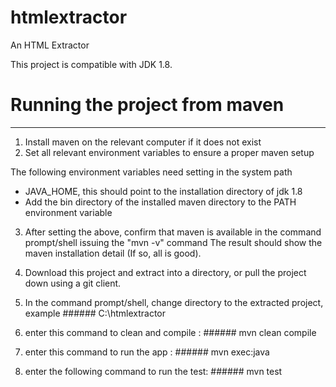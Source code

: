 # htmlextractor
An HTML Extractor


This project is compatible with JDK 1.8. 

# Running the project from maven
-----------------------------------------------------------------------------------------------------------------
1. Install maven on the relevant computer if it does not exist
2. Set all relevant environment variables to ensure a proper maven setup

The following environment variables need setting in the system path

 * JAVA_HOME, this should point to the installation directory of jdk 1.8
 * Add the bin directory of the installed maven directory to the PATH environment variable

3. After setting the above, confirm that maven is available in the command prompt/shell issuing the "mvn -v"    command The result should show the maven installation detail (If so, all is good).

4. Download this project and extract into a directory, or pull the project down using a git client.
5. In the command prompt/shell, change directory to the extracted project, example ###### C:\htmlextractor
6. enter this command to clean and compile : ###### mvn clean compile
7. enter this command to run the app : ###### mvn exec:java
8. enter the following command to run the test: ###### mvn test
